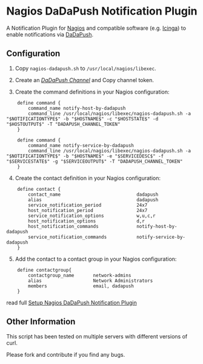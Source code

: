 Nagios DaDaPush Notification Plugin
========================

A Notification Plugin for [Nagios](https://www.nagios.org/) and compatible software (e.g. [Icinga](https://www.icinga.org/)) to enable notifications via [DaDaPush](https://www.dadapush.com/).

## Configuration

1. Copy `nagios-dadapush.sh` to `/usr/local/nagios/libexec`.

2. Create an *[DaDaPush Channel](https://www.dadapush.com/channel/list)* and Copy channel token.

3. Create the command definitions in your Nagios configuration:

```
    define command {
        command_name notify-host-by-dadapush
        command_line /usr/local/nagios/libexec/nagios-dadapush.sh -a "$NOTIFICATIONTYPE$" -b "$HOSTNAME$" -c "$HOSTSTATE$" -d "$HOSTOUTPUT$" -T "DADAPUSH_CHANNEL_TOKEN"
    }

    define command {
        command_name notify-service-by-dadapush
        command_line /usr/local/nagios/libexec/nagios-dadapush.sh -a "$NOTIFICATIONTYPE$" -b "$HOSTNAME$" -e "$SERVICEDESC$" -f "$SERVICESTATE$" -g "$SERVICEOUTPUT$" -T "DADAPUSH_CHANNEL_TOKEN"
    }
```

4. Create the contact definition in your Nagios configuration:

```
    define contact {
        contact_name                            dadapush
        alias                                   dadapush
        service_notification_period             24x7
        host_notification_period                24x7
        service_notification_options            w,u,c,r
        host_notification_options               d,r
        host_notification_commands              notify-host-by-dadapush
        service_notification_commands           notify-service-by-dadapush
    }
```

5. Add the contact to a contact group in your Nagios configuration:

```
    define contactgroup{
        contactgroup_name       network-admins
        alias                   Network Administrators
        members                 email, dadapush
    }
```

read full [Setup Nagios DaDaPush Notification Plugin](https://blog.dadapush.com/2019/08/04/send-nagios-alert-notification-using-dadapush/)

## Other Information

This script has been tested on multiple servers with different versions of curl.

Please fork and contribute if you find any bugs.